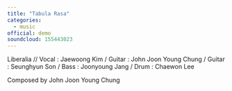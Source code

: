 ```yaml
---
title: "Tabula Rasa"
categories:
  - music
official: demo
soundcloud: 155443023
---
```

Liberalia // Vocal : Jaewoong Kim / Guitar : John Joon Young Chung / Guitar : Seunghyun Son / Bass : Joonyoung Jang / Drum : Chaewon Lee

Composed by John Joon Young Chung
